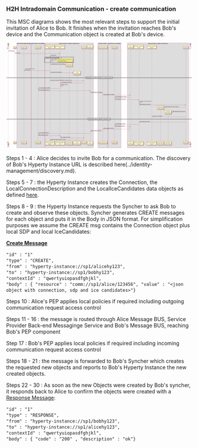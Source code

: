 ### H2H Intradomain Communication - create communication

This MSC diagrams shows the most relevant steps to support the initial invitation of Alice to Bob. It finishes when the invitation reaches Bob's device and the Communication object is created at Bob's device.

<!--
@startuml "h2h-intra-comm-3-alice-is-aknowledged.png"

autonumber

!define SHOW_RuntimeA

!define SHOW_SP1SandboxAtRuntimeA
!define SHOW_Protostub1AtRuntimeA
!define SHOW_ServiceProvider1HypertyAtRuntimeA
!define SHOW_ServiceProvider1RouterAtRuntimeA
!define SHOW_CommObjectAtRuntimeA
!define SHOW_LocalObjectAtRuntimeA
!define SHOW_Syncher1AtRuntimeA



!define SHOW_CoreRuntimeA
!define SHOW_MsgBUSAtRuntimeA

!define SHOW_SP1


!include ../runtime_objects.plantuml



Proto1@A <- SP1 : postMsg(OK MSG) 

Proto1@A -> BUS@A : postMsg(OK MSG) 

Router1@A <- BUS@A : postMsg(OK MSG) 

Sync1@A <- Router1@A : postMsg(OK MSG) 

SP1H@A <- Sync1@A : Create MSG promise executed

@enduml
-->


![H2H Intradomain Communication : create communication](h2h-intra-comm-create.png)


Steps 1 - 4 : Alice decides to invite Bob for a communication. The discovery of Bob's Hyperty Instance URL is described here(../identity-management/discovery.md).

Steps 5 - 7 : the Hyperty Instance creates the Connection, the LocalConnectionDescription and the LocalIceCandidates data objects as defined [here](https://github.com/reTHINK-project/architecture/blob/master/docs/datamodel/communication/readme.md#connection). 

Steps 8 - 9 : the Hyperty Instance requests the Syncher to ask Bob to create and observe these objects. Syncher generates CREATE messages for each object and puts it in the Body in JSON format. For simplification purposes we assume the CREATE msg contains the Connection object plus local SDP and local IceCandidates:

**[Create Message](https://github.com/reTHINK-project/architecture/tree/master/docs/datamodel/message#createmessagebody)**

```
"id" : "1"
"type" : "CREATE",
"from" : "hyperty-instance://sp1/alicehy123",
"to" : "hyperty-instance://sp1/bobhy123",
"contextId" : "qwertyuiopasdfghjkl",
"body" : { "resource" : "comm://sp1/alice/123456", "value" : "<json object with connection, sdp and ice candidates>"}
```

Steps 10 : Alice's PEP applies local policies if required including outgoing communication request access control

Steps 11 - 16 : the message is routed through Alice Message BUS, Service Provider Back-end Messaginge Service and Bob's Message BUS, reaching Bob's PEP component

Step 17 : Bob's PEP applies local policies if required including incoming communication request access control

Steps 18 - 21 : the message is forwarded to Bob's Syncher which creates the requested new objects and reports to Bob's Hyperty Instance the new created objects.

Steps 22 - 30 : As soon as the new Objects were created by Bob's syncher, it responds back to Alice to confirm the objects were created with a [Response Message](https://github.com/reTHINK-project/architecture/tree/master/docs/datamodel/message#responsemessagebody):

```
"id" : "1"
"type" : "RESPONSE",
"from" : "hyperty-instance://sp1/bobhy123",
"to" : "hyperty-instance://sp1/alicehy123",
"contextId" : "qwertyuiopasdfghjkl",
"body" : { "code" : "200" , "description" : "ok"}
```

